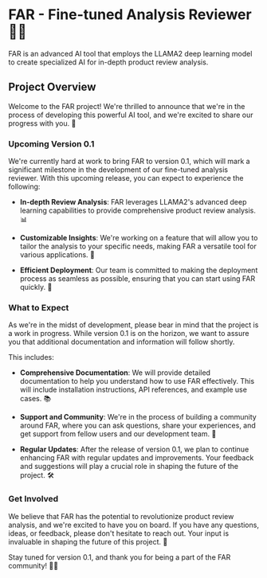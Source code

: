 # FAR - Fine-tuned Analysis Reviewer 🚀🤖

FAR is an advanced AI tool that employs the LLAMA2 deep learning model to create specialized AI for in-depth product review analysis.

## Project Overview

Welcome to the FAR project! We're thrilled to announce that we're in the process of developing this powerful AI tool, and we're excited to share our progress with you. 🎉

### Upcoming Version 0.1

We're currently hard at work to bring FAR to version 0.1, which will mark a significant milestone in the development of our fine-tuned analysis reviewer. With this upcoming release, you can expect to experience the following:

- **In-depth Review Analysis**: FAR leverages LLAMA2's advanced deep learning capabilities to provide comprehensive product review analysis. 📊

- **Customizable Insights**: We're working on a feature that will allow you to tailor the analysis to your specific needs, making FAR a versatile tool for various applications. 🧩

- **Efficient Deployment**: Our team is committed to making the deployment process as seamless as possible, ensuring that you can start using FAR quickly. 🚀

### What to Expect

As we're in the midst of development, please bear in mind that the project is a work in progress. While version 0.1 is on the horizon, we want to assure you that additional documentation and information will follow shortly. 

This includes:

- **Comprehensive Documentation**: We will provide detailed documentation to help you understand how to use FAR effectively. This will include installation instructions, API references, and example use cases. 📚

- **Support and Community**: We're in the process of building a community around FAR, where you can ask questions, share your experiences, and get support from fellow users and our development team. 💬

- **Regular Updates**: After the release of version 0.1, we plan to continue enhancing FAR with regular updates and improvements. Your feedback and suggestions will play a crucial role in shaping the future of the project. 🛠️

### Get Involved

We believe that FAR has the potential to revolutionize product review analysis, and we're excited to have you on board. If you have any questions, ideas, or feedback, please don't hesitate to reach out. Your input is invaluable in shaping the future of this project. 🙌

Stay tuned for version 0.1, and thank you for being a part of the FAR community! 🚀🤖
